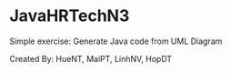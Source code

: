 # JavaHRTechN3
Simple exercise: Generate Java code from UML Diagram


Created By: HueNT, MaiPT, LinhNV, HopDT
